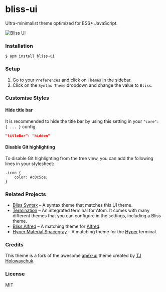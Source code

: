 # bliss-ui
Ultra-minimalist theme optimized for ES6+ JavaScript.

![Bliss UI](https://i.imgur.com/25VF7AU.png)

### Installation

```
$ apm install bliss-ui
```

### Setup
1. Go to your `Preferences` and click on `Themes` in the sidebar.
2. Click on the `Syntax Theme` dropdown and change the value to `Bliss`.

### Customise Styles

#### Hide title bar
It is recommended to hide the title bar by using this setting in your `"core": { ... }` config.

```json
"titleBar": "hidden"
```

#### Disable Git highlighting
To disable Git highlighting from the tree view, you can add the following lines in your stylesheet:

```less
.icon {
    color: #c0c5ce;
}
```

### Related Projects
* [Bliss Syntax](https://github.com/saadq/bliss-syntax) – A syntax theme that matches this UI theme.
* [Termination](https://github.com/Fred-Barclay/Termination) – An integrated terminal for Atom. It comes with many different themes that you can configure in the settings, including a Bliss theme.
* [Bliss Alfred](https://github.com/saadq/bliss-alfred) – A matching theme for [Alfred](https://www.alfredapp.com/).
* [Hyper Material Spacegray](https://github.com/saadq/hyperterm-material-spacegray) – A matching theme for the [Hyper](https://hyper.is) terminal.

### Credits
This theme is a fork of the awesome [apex-ui](https://github.com/apex/apex-ui) theme created by [TJ Holowaychuk](https://github.com/tj).

### License
MIT

